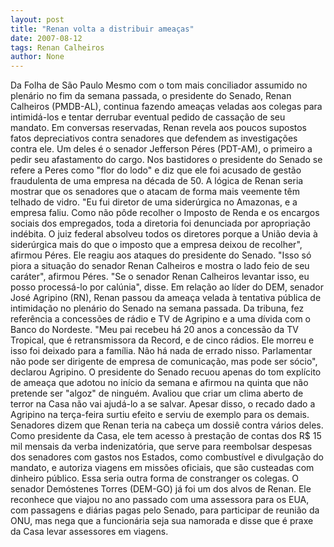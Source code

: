 ```yaml
---
layout: post
title: "Renan volta a distribuir ameaças"
date: 2007-08-12
tags: Renan Calheiros
author: None
---
```

Da Folha de S&atilde;o Paulo
Mesmo com o tom mais conciliador assumido no plen&aacute;rio no fim da semana passada, o presidente do Senado, Renan Calheiros (PMDB-AL), continua fazendo amea&ccedil;as veladas aos colegas para intimid&aacute;-los e tentar derrubar eventual pedido de cassa&ccedil;&atilde;o de seu mandato. 
Em conversas reservadas, Renan revela aos poucos supostos fatos depreciativos contra senadores que defendem as investiga&ccedil;&otilde;es contra ele. Um deles &eacute; o senador Jefferson P&eacute;res (PDT-AM), o primeiro a pedir seu afastamento do cargo. 
Nos bastidores o presidente do Senado se refere a Peres como &quot;flor do lodo&quot; e diz que ele foi acusado de gest&atilde;o fraudulenta de uma empresa na d&eacute;cada de 50. A l&oacute;gica de Renan seria mostrar que os senadores que o atacam de forma mais veemente t&ecirc;m telhado de vidro. 
&quot;Eu fui diretor de uma sider&uacute;rgica no Amazonas, e a empresa faliu. Como n&atilde;o p&ocirc;de recolher o Imposto de Renda e os encargos sociais dos empregados, toda a diretoria foi denunciada por apropria&ccedil;&atilde;o ind&eacute;bita. O juiz federal absolveu todos os diretores porque a Uni&atilde;o devia &agrave; sider&uacute;rgica mais do que o imposto que a empresa deixou de recolher&quot;, afirmou P&eacute;res. 
Ele reagiu aos ataques do presidente do Senado. &quot;Isso s&oacute; piora a situa&ccedil;&atilde;o do senador Renan Calheiros e mostra o lado feio de seu car&aacute;ter&quot;, afirmou P&eacute;res. &quot;Se o senador Renan Calheiros levantar isso, eu posso process&aacute;-lo por cal&uacute;nia&quot;, disse. 
Em rela&ccedil;&atilde;o ao l&iacute;der do DEM, senador Jos&eacute; Agripino (RN), Renan passou da amea&ccedil;a velada &agrave; tentativa p&uacute;blica de intimida&ccedil;&atilde;o no plen&aacute;rio do Senado na semana passada. Da tribuna, fez refer&ecirc;ncia a concess&otilde;es de r&aacute;dio e TV de Agripino e a uma d&iacute;vida com o Banco do Nordeste. &quot;Meu pai recebeu h&aacute; 20 anos a concess&atilde;o da TV Tropical, que &eacute; retransmissora da Record, e de cinco r&aacute;dios. Ele morreu e isso foi deixado para a fam&iacute;lia. N&atilde;o h&aacute; nada de errado nisso. Parlamentar n&atilde;o pode ser dirigente de empresa de comunica&ccedil;&atilde;o, mas pode ser s&oacute;cio&quot;, declarou Agripino. 
O presidente do Senado recuou apenas do tom expl&iacute;cito de amea&ccedil;a que adotou no in&iacute;cio da semana e afirmou na quinta que n&atilde;o pretende ser &quot;algoz&quot; de ningu&eacute;m. Avaliou que criar um clima aberto de terror na Casa n&atilde;o vai ajud&aacute;-lo a se salvar. 
Apesar disso, o recado dado a Agripino na ter&ccedil;a-feira surtiu efeito e serviu de exemplo para os demais. Senadores dizem que Renan teria na cabe&ccedil;a um dossi&ecirc; contra v&aacute;rios deles. 
Como presidente da Casa, ele tem acesso &agrave; presta&ccedil;&atilde;o de contas dos R$ 15 mil mensais da verba indenizat&oacute;ria, que serve para reembolsar despesas dos senadores com gastos nos Estados, como combust&iacute;vel e divulga&ccedil;&atilde;o do mandato, e autoriza viagens em miss&otilde;es oficiais, que s&atilde;o custeadas com dinheiro p&uacute;blico. Essa seria outra forma de constranger os colegas. 
O senador Dem&oacute;stenes Torres (DEM-GO) j&aacute; foi um dos alvos de Renan. Ele reconhece que viajou no ano passado com uma assessora para os EUA, com passagens e di&aacute;rias pagas pelo Senado, para participar de reuni&atilde;o da ONU, mas nega que a funcion&aacute;ria seja sua namorada e disse que &eacute; praxe da Casa levar assessores em viagens. 
&nbsp; 